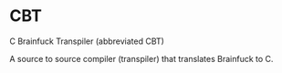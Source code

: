 # CBT
C Brainfuck Transpiler (abbreviated CBT)

A source to source compiler (transpiler) that translates Brainfuck to C.
